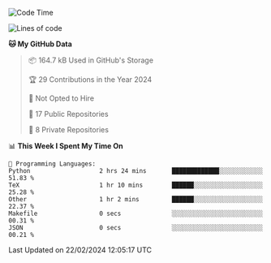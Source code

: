 <!--START_SECTION:waka-->
![Code Time](http://img.shields.io/badge/Code%20Time-845%20hrs%2047%20mins-blue)

![Lines of code](https://img.shields.io/badge/From%20Hello%20World%20I%27ve%20Written-205.3%20thousand%20lines%20of%20code-blue)

**🐱 My GitHub Data** 

> 📦 164.7 kB Used in GitHub's Storage 
 > 
> 🏆 29 Contributions in the Year 2024
 > 
> 🚫 Not Opted to Hire
 > 
> 📜 17 Public Repositories 
 > 
> 🔑 8 Private Repositories 
 > 
📊 **This Week I Spent My Time On** 

```text
💬 Programming Languages: 
Python                   2 hrs 24 mins       █████████████░░░░░░░░░░░░   51.83 % 
TeX                      1 hr 10 mins        ██████░░░░░░░░░░░░░░░░░░░   25.28 % 
Other                    1 hr 2 mins         ██████░░░░░░░░░░░░░░░░░░░   22.37 % 
Makefile                 0 secs              ░░░░░░░░░░░░░░░░░░░░░░░░░   00.31 % 
JSON                     0 secs              ░░░░░░░░░░░░░░░░░░░░░░░░░   00.21 % 
```


 Last Updated on 22/02/2024 12:05:17 UTC
<!--END_SECTION:waka-->

